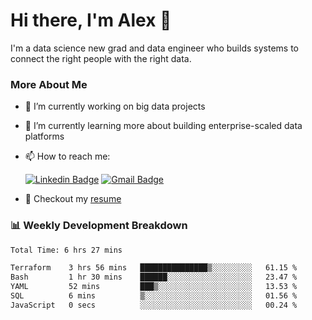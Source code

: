 # Hi there, I'm Alex  👋

I'm a data science new grad and data engineer who builds systems to connect the right people with the right data. 

### More About Me

- 🔭 I’m currently working on big data projects
- 🌱 I’m currently learning more about building enterprise-scaled data platforms
- 📫 How to reach me:

  [![Linkedin Badge](https://img.shields.io/badge/LinkedIn-0077B5?style=for-the-badge&logo=linkedin&logoColor=white)](https://www.linkedin.com/in/alex-chen-112523chen/) [![Gmail Badge](https://img.shields.io/badge/Gmail-D14836?style=for-the-badge&logo=gmail&logoColor=white)](mailto:itsalexchen@gmail.com)
- 📝 Checkout my [resume](https://itsalexchen.vercel.app/AlexChenResume.pdf)



### 📊 Weekly Development Breakdown
<!--START_SECTION:waka-->

```txt
Total Time: 6 hrs 27 mins

Terraform    3 hrs 56 mins   ███████████████▒░░░░░░░░░   61.15 %
Bash         1 hr 30 mins    ██████░░░░░░░░░░░░░░░░░░░   23.47 %
YAML         52 mins         ███▒░░░░░░░░░░░░░░░░░░░░░   13.53 %
SQL          6 mins          ▒░░░░░░░░░░░░░░░░░░░░░░░░   01.56 %
JavaScript   0 secs          ░░░░░░░░░░░░░░░░░░░░░░░░░   00.24 %
```

<!--END_SECTION:waka-->
